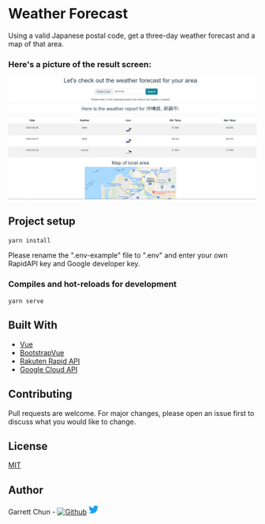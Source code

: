 # Weather Forecast

Using a valid Japanese postal code, get a three-day weather forecast and a map of that area.

### Here's a picture of the result screen:

![WeatherForecast](./src/assets/weatherScreenshot.png)

## Project setup

```
yarn install
```

Please rename the ".env-example" file to ".env" and enter your own RapidAPI key and Google developer key.

### Compiles and hot-reloads for development

```
yarn serve
```

## Built With

- [Vue](https://vuejs.org/)
- [BootstrapVue](https://bootstrap-vue.org/)
- [Rakuten Rapid API](https://english.api.rakuten.net/)
- [Google Cloud API](https://cloud.google.com/apis)

## Contributing

Pull requests are welcome. For major changes, please open an issue first to discuss what you would like to change.

## License

[MIT](https://choosealicense.com/licenses/mit/)

## Author

Garrett Chun - [![Github][1.1]][1] [![Twitter][1.2]][2]

[1.1]: http://i.imgur.com/9I6NRUm.png
[1.2]: ./src/assets/twitter20.png
[1]: https://github.com/KapakahiCoder
[2]: http://www.twitter.com/KapakahiCoder
